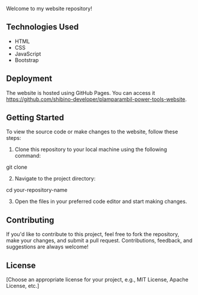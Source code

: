 
Welcome to my website repository! 


## Technologies Used

- HTML
- CSS
- JavaScript
- Bootstrap 

## Deployment

The website is hosted using GitHub Pages. You can access it https://github.com/shibino-developer/plamparambil-power-tools-website.

## Getting Started

To view the source code or make changes to the website, follow these steps:

1. Clone this repository to your local machine using the following command:

git clone 

2. Navigate to the project directory:

cd your-repository-name


3. Open the files in your preferred code editor and start making changes.

## Contributing

If you'd like to contribute to this project, feel free to fork the repository, make your changes, and submit a pull request. Contributions, feedback, and suggestions are always welcome!

## License

[Choose an appropriate license for your project, e.g., MIT License, Apache License, etc.]

